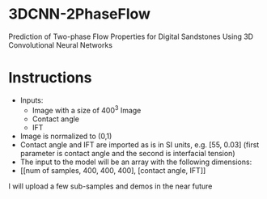 # 3DCNN-2PhaseFlow
Prediction of Two-phase Flow Properties for Digital Sandstones Using 3D Convolutional Neural Networks

# Instructions
- Inputs:
  - Image with a size of 400<sup>3</sup> Image 
  - Contact angle
  - IFT
- Image is normalized to (0,1)
- Contact angle and IFT are imported as is in SI units, e.g. [55, 0.03] (first parameter is contact angle and the second is interfacial tension)
- The input to the model will be an array with the following dimensions:
- [[num of samples, 400, 400, 400],  [contact angle, IFT]]  

I will upload a few sub-samples and demos in the near future
